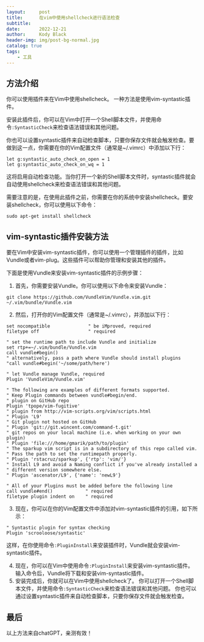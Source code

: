 ```yaml
---
layout:     post
title:      在vim中使用shellcheck进行语法检查
subtitle:   
date:       2022-12-21
author:     Kody Black
header-img: img/post-bg-normal.jpg
catalog: true
tags:
    - 工具
---
```


## 方法介绍

你可以使用插件来在Vim中使用shellcheck。 一种方法是使用vim-syntastic插件。

安装此插件后，你可以在Vim中打开一个Shell脚本文件，并使用命令`:SyntasticCheck`来检查语法错误和其他问题。

你也可以设置syntastic插件来自动检查脚本，只要你保存文件就会触发检查。要做到这一点，你需要在你的Vim配置文件（通常是~/.vimrc）中添加以下行：

```
let g:syntastic_auto_check_on_open = 1
let g:syntastic_auto_check_on_wq = 1
```

这将启用自动检查功能。当你打开一个新的Shell脚本文件时，syntastic插件就会自动使用shellcheck来检查语法错误和其他问题。

需要注意的是，在使用此插件之前，你需要在你的系统中安装shellcheck。要安装shellcheck，你可以使用以下命令：

```
sudo apt-get install shellcheck
```

## vim-syntastic插件安装方法

要在Vim中安装vim-syntastic插件，你可以使用一个管理插件的插件，比如Vundle或者vim-plug。这些插件可以帮助你管理和安装其他的插件。

下面是使用Vundle来安装vim-syntastic插件的示例步骤：

1. 首先，你需要安装Vundle。你可以使用以下命令来安装Vundle：

```
git clone https://github.com/VundleVim/Vundle.vim.git ~/.vim/bundle/Vundle.vim
```

2. 然后，打开你的Vim配置文件（通常是~/.vimrc），并添加以下行：

```
set nocompatible              " be iMproved, required
filetype off                  " required

" set the runtime path to include Vundle and initialize
set rtp+=~/.vim/bundle/Vundle.vim
call vundle#begin()
" alternatively, pass a path where Vundle should install plugins
"call vundle#begin('~/some/path/here')

" let Vundle manage Vundle, required
Plugin 'VundleVim/Vundle.vim'

" The following are examples of different formats supported.
" Keep Plugin commands between vundle#begin/end.
" plugin on GitHub repo
Plugin 'tpope/vim-fugitive'
" plugin from http://vim-scripts.org/vim/scripts.html
" Plugin 'L9'
" Git plugin not hosted on GitHub
" Plugin 'git://git.wincent.com/command-t.git'
" git repos on your local machine (i.e. when working on your own plugin)
" Plugin 'file:///home/gmarik/path/to/plugin'
" The sparkup vim script is in a subdirectory of this repo called vim.
" Pass the path to set the runtimepath properly.
" Plugin 'rstacruz/sparkup', {'rtp': 'vim/'}
" Install L9 and avoid a Naming conflict if you've already installed a
" different version somewhere else.
" Plugin 'ascenator/L9', {'name': 'newL9'}

" All of your Plugins must be added before the following line
call vundle#end()            " required
filetype plugin indent on    " required
```

3. 现在，你可以在你的Vim配置文件中添加对vim-syntastic插件的引用，如下所示：

```
" Syntastic plugin for syntax checking
Plugin 'scrooloose/syntastic'
```

​	这样，在你使用命令`:PluginInstall`来安装插件时，Vundle就会安装vim-syntastic插件。

4. 现在，你可以在Vim中使用命令`:PluginInstall`来安装vim-syntastic插件。 输入命令后，Vundle将下载和安装vim-syntastic插件。
5. 安装完成后，你就可以在Vim中使用shellcheck了。 你可以打开一个Shell脚本文件，并使用命令`:SyntasticCheck`来检查语法错误和其他问题。 你也可以通过设置syntastic插件来自动检查脚本，只要你保存文件就会触发检查。

## 最后

以上方法来自chatGPT，亲测有效！
